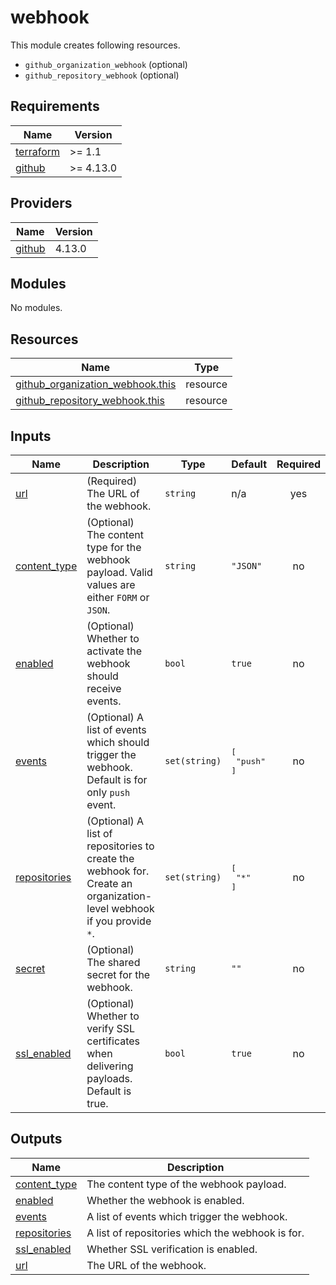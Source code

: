 # webhook

This module creates following resources.

- `github_organization_webhook` (optional)
- `github_repository_webhook` (optional)

<!-- BEGINNING OF PRE-COMMIT-TERRAFORM DOCS HOOK -->
## Requirements

| Name | Version |
|------|---------|
| <a name="requirement_terraform"></a> [terraform](#requirement\_terraform) | >= 1.1 |
| <a name="requirement_github"></a> [github](#requirement\_github) | >= 4.13.0 |

## Providers

| Name | Version |
|------|---------|
| <a name="provider_github"></a> [github](#provider\_github) | 4.13.0 |

## Modules

No modules.

## Resources

| Name | Type |
|------|------|
| [github_organization_webhook.this](https://registry.terraform.io/providers/hashicorp/github/latest/docs/resources/organization_webhook) | resource |
| [github_repository_webhook.this](https://registry.terraform.io/providers/hashicorp/github/latest/docs/resources/repository_webhook) | resource |

## Inputs

| Name | Description | Type | Default | Required |
|------|-------------|------|---------|:--------:|
| <a name="input_url"></a> [url](#input\_url) | (Required) The URL of the webhook. | `string` | n/a | yes |
| <a name="input_content_type"></a> [content\_type](#input\_content\_type) | (Optional) The content type for the webhook payload. Valid values are either `FORM` or `JSON`. | `string` | `"JSON"` | no |
| <a name="input_enabled"></a> [enabled](#input\_enabled) | (Optional) Whether to activate the webhook should receive events. | `bool` | `true` | no |
| <a name="input_events"></a> [events](#input\_events) | (Optional) A list of events which should trigger the webhook. Default is for only `push` event. | `set(string)` | <pre>[<br>  "push"<br>]</pre> | no |
| <a name="input_repositories"></a> [repositories](#input\_repositories) | (Optional) A list of repositories to create the webhook for. Create an organization-level webhook if you provide `*`. | `set(string)` | <pre>[<br>  "*"<br>]</pre> | no |
| <a name="input_secret"></a> [secret](#input\_secret) | (Optional) The shared secret for the webhook. | `string` | `""` | no |
| <a name="input_ssl_enabled"></a> [ssl\_enabled](#input\_ssl\_enabled) | (Optional) Whether to verify SSL certificates when delivering payloads. Default is true. | `bool` | `true` | no |

## Outputs

| Name | Description |
|------|-------------|
| <a name="output_content_type"></a> [content\_type](#output\_content\_type) | The content type of the webhook payload. |
| <a name="output_enabled"></a> [enabled](#output\_enabled) | Whether the webhook is enabled. |
| <a name="output_events"></a> [events](#output\_events) | A list of events which trigger the webhook. |
| <a name="output_repositories"></a> [repositories](#output\_repositories) | A list of repositories which the webhook is for. |
| <a name="output_ssl_enabled"></a> [ssl\_enabled](#output\_ssl\_enabled) | Whether SSL verification is enabled. |
| <a name="output_url"></a> [url](#output\_url) | The URL of the webhook. |
<!-- END OF PRE-COMMIT-TERRAFORM DOCS HOOK -->
